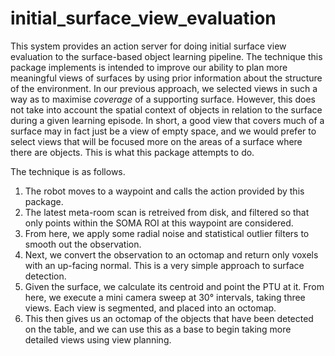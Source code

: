 # initial_surface_view_evaluation

This system provides an action server for doing initial surface view evaluation to the surface-based object learning pipeline. The technique this package implements is intended to improve our ability to plan more meaningful views of surfaces by using prior information about the structure of the environment. In our previous approach, we selected views in such a way as to maximise *coverage* of a supporting surface. However, this does not take into account the spatial context of objects in relation to the surface during a given learning episode. In short, a good view that covers much of a surface may in fact just be a view of empty space, and we would prefer to select views that will be focused more on the areas of a surface where there are objects. This is what this package attempts to do.

The technique is as follows.

1. The robot moves to a waypoint and calls the action provided by this package.
2. The latest meta-room scan is retreived from disk, and filtered so that only points within the SOMA ROI at this waypoint are considered.
3. From here, we apply some radial noise and statistical outlier filters to smooth out the observation.
4. Next, we convert the observation to an octomap and return only voxels with an up-facing normal. This is a very simple approach to surface detection.
5. Given the surface, we calculate its centroid and point the PTU at it. From here, we execute a mini camera sweep at 30° intervals, taking three views. Each view is segmented, and placed into an octomap.
6. This then gives us an octomap of the objects that have been detected on the table, and we can use this as a base to begin taking more detailed views using view planning.
